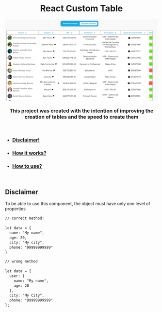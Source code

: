 <h1 align="center">React Custom Table</h1>

<img align="center" src="./.github/table_example.png" alt="table example" />

<br/>
<h3 align="center"> This project was created with the intention of improving the creation of tables and the speed to create them</h3>

<br/>

<ul>
  <li><a href="disclaimer"><h3>Disclaimer!</h3></a></li>
  <li><a href="howWorks"><h3>How it works?</h3></a></li>
  <li><a href="useIt"><h3>How to use?</h3></a></li>
</ul>

<br />

<h2 id="disclaimer">Disclaimer</h2>

<p>To be able to use this component, the object must have only one level of properties</p>

<div>

```
// correct method:

let data = {
  name: "My name",
  age: 20,
  city: "My city",
  phone: "99999999999"
}
```

```
// wrong method

let data = {
  user: {
    name: "My name",
    age: 20
  },
  city: "My City",
  phone: "99999999999"
};

```

</div>

